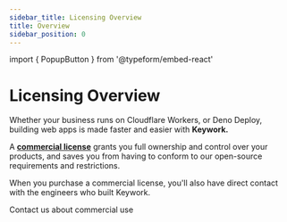 ```yaml
---
sidebar_title: Licensing Overview
title: Overview
sidebar_position: 0
---
```


import { PopupButton } from '@typeform/embed-react'

# Licensing Overview

Whether your business runs on Cloudflare Workers, or Deno Deploy,
building web apps is made faster and easier with **Keywork.**

A [**commercial license**](/license/commercial) grants you full ownership and control over your products,
and saves you from having to conform to our open-source requirements and restrictions.

When you purchase a commercial license, you'll also have direct contact with the engineers who built Keywork.

<PopupButton id="rTHsvoxn" className="button button--primary">Contact us about commercial use</PopupButton>
